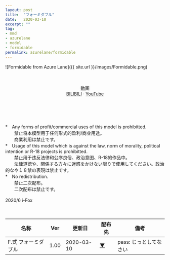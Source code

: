 ```yaml
---
layout: post
title:  "フォーミダブル"
date:   2020-03-10
excerpt: ""
tag:
- mmd
- azurelane
- model
- formidable
permalink: azurelane/formidable
---
```


![Formidable from Azure Lane]({{ site.url }}/images/Formidable.png)
<style type="text/css">
    #pcr-list td:last-child {
        text-align: center !important;
    }
    .pcr-centered {
        text-align: center !important;
    }
</style>
<br/>
<br/>
<div class="pcr-centered">動画</div>
<div class="pcr-centered"><a href="https://www.bilibili.com/video/BV1XE411T7EG/">BILIBILI</a> · <a href="https://youtu.be/y_qKARG1dbs">YouTube</a></div>
<br/>
<br/>
<br/>
<br/>

<br/>
*　Any forms of profit/commercial uses of this model is prohibitted.<br/> 
　　禁止将本模型用于任何形式的盈利/商业用途。<br/> 
　　商業利用は禁止です。<br/> 
*　Usage of this model which is against the law, norm of morality, political intention or R-18 projects is prohibitted.<br/> 
　　禁止用于违反法律和公序良俗、政治意图、R-18的作品中。<br/> 
　　法律道徳や、関係する方々に迷惑をかけない限りで使用してください。政治的なや１８禁の表現は禁止です。<br/> 
*　No redistribution.<br/> 
　　禁止二次配布。<br/> 
　　二次配布は禁止です。<br/> 
<br/> 
   2020/6
   i-Fox
<br/>
<br/>
<br/>

| 名称 | Ver | 更新日 | 配布先 | 備考 |
|---|---|---|---|---|
| F.式 フォーミダブル | 1.00 | 2020-03-10 | [▼](https://bowlroll.net/file/220066) | pass: じっとしてなさい |


